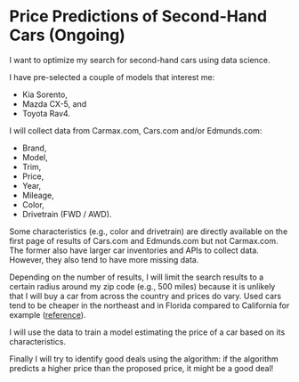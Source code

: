# Price Predictions of Second-Hand Cars (Ongoing)

I want to optimize my search for second-hand cars using data science. 

I have pre-selected a couple of models that interest me:
- Kia Sorento, 
- Mazda CX-5, and 
- Toyota Rav4. 

I will collect data from Carmax.com, Cars.com and/or Edmunds.com:
- Brand, 
- Model,
- Trim, 
- Price, 
- Year, 
- Mileage, 
- Color, 
- Drivetrain (FWD / AWD).

Some characteristics (e.g., color and drivetrain) are directly available on the first page of results of Cars.com and Edmunds.com but not Carmax.com. The former also have larger car inventories and APIs to collect data. However, they also tend to have more missing data.

Depending on the number of results, I will limit the search results to a certain radius around my zip code (e.g., 500 miles) because it is unlikely that I will buy a car from across the country and prices do vary. Used cars tend to be cheaper in the northeast and in Florida compared to California for example ([reference](https://www.cnbc.com/2016/08/30/where-to-get-the-best-used-car-prices.html)).

I will use the data to train a model estimating the price of a car based on its characteristics. 

Finally I will try to identify good deals using the algorithm: if the algorithm predicts a higher price than the proposed price, it might be a good deal! 
